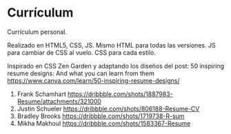 # Currículum
Currículum personal.

Realizado en HTML5, CSS, JS.
Mismo HTML para todas las versiones.
JS para cambiar de CSS al vuelo.
CSS para cada estilo.

Inspirado en CSS Zen Garden y adaptando los diseños del post:
50 inspiring resume designs: And what you can learn from them https://www.canva.com/learn/50-inspiring-resume-designs/

1. Frank Schamhart https://dribbble.com/shots/1887983-Resume/attachments/321000
2. Justin Schueler https://dribbble.com/shots/806188-Resume-CV
3. Bradley Brooks https://dribbble.com/shots/1719738-R-sum
4. Mikha Makhoul https://dribbble.com/shots/1583367-Resume

